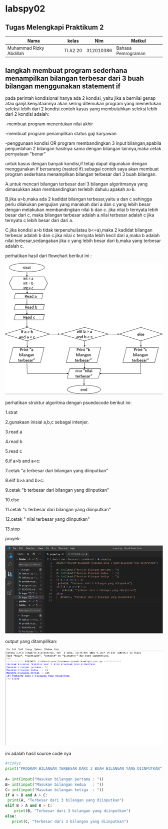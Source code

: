 # labspy02
## Tugas Melengkapi Praktikum 2
| Nama | kelas | Nim | Matkul |
| -- | --- | ---- | ----------- |
| Muhammad Rizky Abdillah | TI.A2.20 | 312010386 | Bahasa Pemrograman |

## langkah membuat program sederhana menampilkan bilangan terbesar dari 3 buah bilangan menggunakan statement if

pada  perintah kondisional hanya ada 2 kondisi, yaitu jika a bernilai genap atau ganjil.kenyataannya akan sering
ditemukan program yang memerlukan seleksi lebih dari 2 kondisi.contoh kasus yang membutuhkan seleksi lebih dari 2 
kondisi adalah:

-membuat program menentukan nilai akhir

-membuat program penampilkan status gaji karyawan

-penggunaan kondisi OR program membandingkan 3 input bilangan,apabila penjumlahan 2 bilangan hasilnya
 sama dengan bilangan lainnya,maka cetak pernyataan "benar"

untuk kasus  dengan banyak kondisi,if tetap dapat digunakan dengan menggunakan if bersarang (nasted if).sebagai
contoh saya akan membuat program sederhana menampilkan bilangan terbesar dari 3 buah bilangan.

A.untuk mencari bilangan terbesar dari 3 bilangan algoritmanya yang dimasukkan akan membandingkan terlebih dahulu
 apakah a>b.


B.jika a>b,maka ada 2  kadidat bilangan terbesar,yaitu a dan c sehingga perlu dilakukan pengujian yang manakah
 dari a dan c yang lebih besar dengan melakukan membandingkan nilai b dan c. jika nilai b ternyata lebih besar dari c,
 maka bilangan terbesar adalah a.nilai terbesar adalah c jika ternyata c lebih besar dari dari a.

C.jika kondisi a>b tidak terpenuhui(atau b<=a),maka 2 kadidat bilangan terbesar  adalah b dan c.jika nilai c ternyata 
 lebih kecil dari a,maka b adalah nilai terbesar,sedangakan jika c yang lebih besar dari b,maka yang terbesar adalah c.

perhatikan hasil dari flowchart berikut ini :

![flowchart](gambar/flowchart.PNG)


perhatikan struktur algoritma dengan psuedocode berikut ini:


1.strat

2.gunakaan inisial a,b,c sebagai intenjer.


3.read a

4.read b

5.read c

6.if a>b and a<c:

7.cetak "a terbesar dari bilangan yang diinputkan"


8.elif b>a and b>c:

9.cetak "b terbesar dari bilangan yang diinputkan"

10.else

11.cetak "c terbesar dari bilangan yang diiinputkan"


12.cetak " nilai terbesar yang diinputkan"

13.stop

proyek:

![inputcode](gambar/inputcode.PNG)

output yang ditampillkan:

![hasilcode](gambar/hasilcode.PNG)

ini adalah hasil source code nya

```python
#rizkyz
print("PROGRAM BILANGAN TERBESAR DARI 3 BUAH BILANGAN YANG DIINPUTKAN")

A= int(input("Masukan bilangan pertama : "))
B= int(input("Masukan bilangan kedua   : "))
C= int(input("Masukan bilangan ketiga  : "))
if A > B and A > C:
 print(A, "Terbesar dari 3 bilangan yang diinputkan")
elif B > A and B > C:
    print(B, "Terbesar dari 3 bilangan yang diinputkan")
else:
   print(C, "Terbesar dari 3 bilangan yang diinputkan")

```
